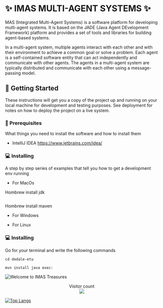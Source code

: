 # ✨ IMAS MULTI-AGENT SYSTEMS ✨

MAS (Integrated Multi-Agent Systems) is a software platform for developing multi-agent systems. It is based on the JADE (Java Agent DEvelopment Framework) platform and provides a set of tools and libraries for building agent-based systems.

In a multi-agent system, multiple agents interact with each other and with their environment to achieve a common goal or solve a problem. Each agent is a self-contained software entity that can act independently and communicate with other agents. The agents in a multi-agent system are typically distributed and communicate with each other using a message-passing model.



## 🚀 Getting Started

These instructions will get you a copy of the project up and running on your local machine for development and testing purposes. See deployment for notes on how to deploy the project on a live system.

### 🌱 Prerequisites

What things you need to install the software and how to install them

- IntelliJ IDEA https://www.jetbrains.com/idea/


### 💻 Installing

A step by step series of examples that tell you how to get a development env running

- For MacOs


Hombrew install jdk
```
```
Hombrew install maven


- For Windows

- For Linux

### 💻 Installing
Go for your terminal and write the following commands

```
cd dedale-etu
```

```
mvn install java exec:
```

<img src="https://raw.githubusercontent.com/sagar-viradiya/sagar-viradiya/master/resources/banner.png" alt="Welcome to IMAS Treasures">

<p align="center"> 
  Visitor count<br>
  <img src="https://profile-counter.glitch.me/sagar-viradiya/count.svg" />
</p>




[![Top Langs](https://github-readme-stats.vercel.app/api/top-langs/?username=EjbejaranosAI&layout=compact)]([https://github.com/anuraghazra/github-readme-stats](https://github.com/EjbejaranosAI/IMAS))

